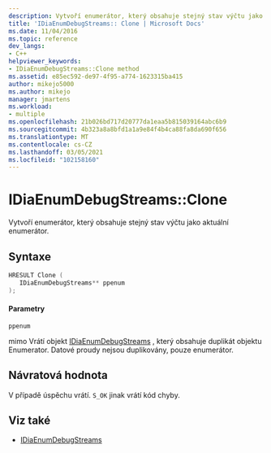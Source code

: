 ```yaml
---
description: Vytvoří enumerátor, který obsahuje stejný stav výčtu jako aktuální enumerátor streamu ladění.
title: 'IDiaEnumDebugStreams:: Clone | Microsoft Docs'
ms.date: 11/04/2016
ms.topic: reference
dev_langs:
- C++
helpviewer_keywords:
- IDiaEnumDebugStreams::Clone method
ms.assetid: e85ec592-de97-4f95-a774-1623315ba415
author: mikejo5000
ms.author: mikejo
manager: jmartens
ms.workload:
- multiple
ms.openlocfilehash: 21b026bd717d20777da1eaa5b815039164abc6b9
ms.sourcegitcommit: 4b323a8a8bfd1a1a9e84f4b4ca88fa8da690f656
ms.translationtype: MT
ms.contentlocale: cs-CZ
ms.lasthandoff: 03/05/2021
ms.locfileid: "102158160"
---
```

# <a name="idiaenumdebugstreamsclone"></a>IDiaEnumDebugStreams::Clone
Vytvoří enumerátor, který obsahuje stejný stav výčtu jako aktuální enumerátor.

## <a name="syntax"></a>Syntaxe

```C++
HRESULT Clone ( 
   IDiaEnumDebugStreams** ppenum
);
```

#### <a name="parameters"></a>Parametry
 `ppenum`

mimo Vrátí objekt [IDiaEnumDebugStreams](../../debugger/debug-interface-access/idiaenumdebugstreams.md) , který obsahuje duplikát objektu Enumerator. Datové proudy nejsou duplikovány, pouze enumerátor.

## <a name="return-value"></a>Návratová hodnota
 V případě úspěchu vrátí. `S_OK` jinak vrátí kód chyby.

## <a name="see-also"></a>Viz také
- [IDiaEnumDebugStreams](../../debugger/debug-interface-access/idiaenumdebugstreams.md)
